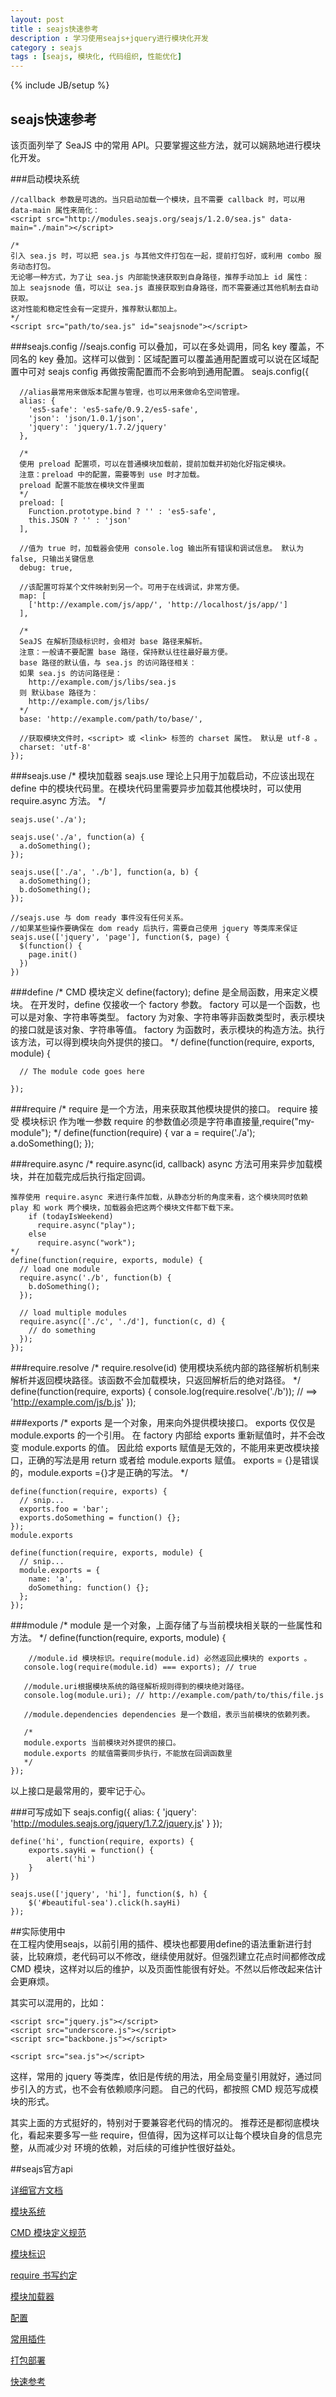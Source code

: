```yaml
---
layout: post
title : seajs快速参考
description : 学习使用seajs+jquery进行模块化开发
category : seajs
tags : [seajs, 模块化, 代码组织, 性能优化]
---
```

{% include JB/setup %}

## seajs快速参考 ##
该页面列举了 SeaJS 中的常用 API。只要掌握这些方法，就可以娴熟地进行模块化开发。

###启动模块系统
	<script src="http://modules.seajs.org/seajs/1.2.0/sea.js"></script>
	<script>
	  	seajs.use('./main');
		seajs.use(['./a', './b'], function(a, b) {
		  a.init();
		  b.init();
		});	  
	</script>
	
	//callback 参数是可选的。当只启动加载一个模块，且不需要 callback 时，可以用 data-main 属性来简化：
	<script src="http://modules.seajs.org/seajs/1.2.0/sea.js" data-main="./main"></script>
	
	/*
	引入 sea.js 时，可以把 sea.js 与其他文件打包在一起，提前打包好，或利用 combo 服务动态打包。
	无论哪一种方式，为了让 sea.js 内部能快速获取到自身路径，推荐手动加上 id 属性：
	加上 seajsnode 值，可以让 sea.js 直接获取到自身路径，而不需要通过其他机制去自动获取。
	这对性能和稳定性会有一定提升，推荐默认都加上。
	*/
	<script src="path/to/sea.js" id="seajsnode"></script>

###seajs.config
	//seajs.config 可以叠加，可以在多处调用，同名 key 覆盖，不同名的 key 叠加。这样可以做到：区域配置可以覆盖通用配置或可以说在区域配置中可对 seajs config 再做按需配置而不会影响到通用配置。
	seajs.config({
	
	  //alias最常用来做版本配置与管理，也可以用来做命名空间管理。
	  alias: {
	    'es5-safe': 'es5-safe/0.9.2/es5-safe',
	    'json': 'json/1.0.1/json',
	    'jquery': 'jquery/1.7.2/jquery'
	  },
	  
	  /*
	  使用 preload 配置项，可以在普通模块加载前，提前加载并初始化好指定模块。
	  注意：preload 中的配置，需要等到 use 时才加载。
	  preload 配置不能放在模块文件里面
	  */
	  preload: [
	    Function.prototype.bind ? '' : 'es5-safe',
	    this.JSON ? '' : 'json'
	  ],
	  
	  //值为 true 时，加载器会使用 console.log 输出所有错误和调试信息。 默认为 false, 只输出关键信息
	  debug: true,
	  
	  //该配置可将某个文件映射到另一个。可用于在线调试，非常方便。
	  map: [
	    ['http://example.com/js/app/', 'http://localhost/js/app/']
	  ],
	  
	  /*
	  SeaJS 在解析顶级标识时，会相对 base 路径来解析。
	  注意：一般请不要配置 base 路径，保持默认往往最好最方便。
	  base 路径的默认值，与 sea.js 的访问路径相关：
	  如果 sea.js 的访问路径是：
	    http://example.com/js/libs/sea.js
	  则 默认base 路径为：
	    http://example.com/js/libs/	 
	  */ 
	  base: 'http://example.com/path/to/base/',
	  
	  //获取模块文件时，<script> 或 <link> 标签的 charset 属性。 默认是 utf-8 。
	  charset: 'utf-8'	  
	});
	
	

###seajs.use
	/*
	模块加载器
	seajs.use 理论上只用于加载启动，不应该出现在 define 中的模块代码里。在模块代码里需要异步加载其他模块时，可以使用 require.async 方法。
	*/

	seajs.use('./a');
	
	seajs.use('./a', function(a) {
	  a.doSomething();
	});
	
	seajs.use(['./a', './b'], function(a, b) {
	  a.doSomething();
	  b.doSomething();
	});
	
	//seajs.use 与 dom ready 事件没有任何关系。
	//如果某些操作要确保在 dom ready 后执行，需要自己使用 jquery 等类库来保证
	seajs.use(['jquery', 'page'], function($, page) {
	  $(function() {
	    page.init()
	  })
	})	

###define
	/*
	CMD 模块定义 define(factory);
	define 是全局函数，用来定义模块。
	在开发时，define 仅接收一个 factory 参数。
	factory 可以是一个函数，也可以是对象、字符串等类型。
	factory 为对象、字符串等非函数类型时，表示模块的接口就是该对象、字符串等值。
	factory 为函数时，表示模块的构造方法。执行该方法，可以得到模块向外提供的接口。
	*/
	define(function(require, exports, module) {
	
	  // The module code goes here
	
	});

###require
	/*
	require 是一个方法，用来获取其他模块提供的接口。
	require 接受 模块标识 作为唯一参数
	require 的参数值必须是字符串直接量,require("my-module");
	*/
	define(function(require) {
	  var a = require('./a');
	  a.doSomething();
	});

###require.async
	/*
	require.async(id, callback)
	async 方法可用来异步加载模块，并在加载完成后执行指定回调。
	
	推荐使用 require.async 来进行条件加载，从静态分析的角度来看，这个模块同时依赖 play 和 work 两个模块，加载器会把这两个模块文件都下载下来。
		if (todayIsWeekend)
		  require.async("play");
		else
		  require.async("work");	
	*/
	define(function(require, exports, module) {
	  // load one module
	  require.async('./b', function(b) {
	    b.doSomething();
	  });
	
	  // load multiple modules
	  require.async(['./c', './d'], function(c, d) {
	    // do something
	  });
	});
	
###require.resolve
	/*
	require.resolve(id)
	使用模块系统内部的路径解析机制来解析并返回模块路径。该函数不会加载模块，只返回解析后的绝对路径。
	*/
	define(function(require, exports) {
	  console.log(require.resolve('./b')); 
	  // ==> 'http://example.com/js/b.js'
	});	

###exports
	/*
	exports 是一个对象，用来向外提供模块接口。
	exports 仅仅是 module.exports 的一个引用。
	在 factory 内部给 exports 重新赋值时，并不会改变 module.exports 的值。
	因此给 exports 赋值是无效的，不能用来更改模块接口，正确的写法是用 return 或者给 module.exports 赋值。
	exports = {}是错误的，module.exports ={}才是正确的写法。
	*/

	define(function(require, exports) {
	  // snip...
	  exports.foo = 'bar';
	  exports.doSomething = function() {};
	});
	module.exports
	
	define(function(require, exports, module) {
	  // snip...
	  module.exports = {
	    name: 'a',
	    doSomething: function() {};
	  };
	});

###module
	/*
	module 是一个对象，上面存储了与当前模块相关联的一些属性和方法。
	*/
	define(function(require, exports, module) {
	
		//module.id 模块标识。require(module.id) 必然返回此模块的 exports 。
	   console.log(require(module.id) === exports); // true
	   
	   //module.uri根据模块系统的路径解析规则得到的模块绝对路径。
	   console.log(module.uri); // http://example.com/path/to/this/file.js
	   
	   //module.dependencies dependencies 是一个数组，表示当前模块的依赖列表。
	   
	   /*
	   module.exports 当前模块对外提供的接口。
	   module.exports 的赋值需要同步执行，不能放在回调函数里
	   */
	});


以上接口是最常用的，要牢记于心。


###可写成如下
    seajs.config({
      alias: {
        'jquery': 'http://modules.seajs.org/jquery/1.7.2/jquery.js'
      }
    });

    define('hi', function(require, exports) {
        exports.sayHi = function() {
            alert('hi')
        } 
    })

    seajs.use(['jquery', 'hi'], function($, h) {
        $('#beautiful-sea').click(h.sayHi)
    });


##实际使用中    
在工程内使用seajs，以前引用的插件、模块也都要用define的语法重新进行封装，比较麻烦，老代码可以不修改，继续使用就好。但强烈建立花点时间都修改成 CMD 模块，这样对以后的维护，以及页面性能很有好处。不然以后修改起来估计会更麻烦。

其实可以混用的，比如：

	<script src="jquery.js"></script>
	<script src="underscore.js"></script>
	<script src="backbone.js"></script>
	
	<script src="sea.js"></script>

这样，常用的 jquery 等类库，依旧是传统的用法，用全局变量引用就好，通过同步引入的方式，也不会有依赖顺序问题。
自己的代码，都按照 CMD 规范写成模块的形式。

其实上面的方式挺好的，特别对于要兼容老代码的情况的。
推荐还是都彻底模块化，看起来要多写一些 require，但值得，因为这样可以让每个模块自身的信息完整，从而减少对
环境的依赖，对后续的可维护性很好益处。


##seajs官方api

[详细官方文档](http://seajs.org/docs/#api)

[模块系统](https://github.com/seajs/seajs/issues/240)

[CMD 模块定义规范](https://github.com/seajs/seajs/issues/242)

[模块标识](https://github.com/seajs/seajs/issues/258)

[require 书写约定](https://github.com/seajs/seajs/issues/259)

[模块加载器](https://github.com/seajs/seajs/issues/260)

[配置](https://github.com/seajs/seajs/issues/262)

[常用插件](https://github.com/seajs/seajs/issues/265)

[打包部署](https://github.com/seajs/seajs/issues/281)

[快速参考](https://github.com/seajs/seajs/issues/266)